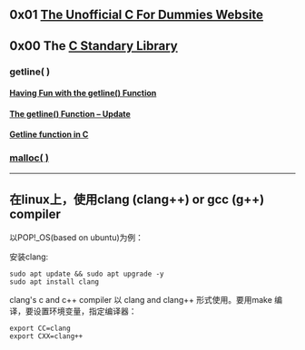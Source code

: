 

## 0x01 [The Unofficial C For Dummies Website](https://c-for-dummies.com/)


## 0x00 The [C Standary Library](https://www.tutorialspoint.com/c_standard_library/)

### getline( )

#### [Having Fun with the getline() Function](https://c-for-dummies.com/blog/?p=5445)

####  [The getline() Function – Update](https://c-for-dummies.com/blog/?p=5432)

####  [Getline function in C](https://linuxhint.com/getline-function-c/)

###  [malloc( )](https://www.tutorialspoint.com/c_standard_library/c_function_malloc.htm)
---
## 在linux上，使用clang (clang++) or gcc (g++) compiler

  以POP!_OS(based on ubuntu)为例：
    
  安装clang:
```
sudo apt update && sudo apt upgrade -y
sudo apt install clang
```
  clang's  c and c++ compiler 以 clang and clang++ 形式使用。要用make 编译，要设置环境变量，指定编译器：
```
export CC=clang
export CXX=clang++
```
